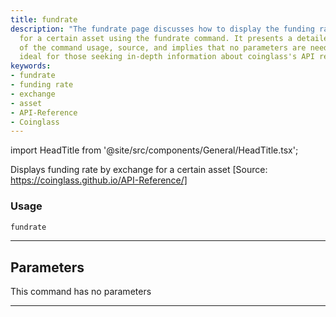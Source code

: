 ```yaml
---
title: fundrate
description: "The fundrate page discusses how to display the funding rate by exchange"
  for a certain asset using the fundrate command. It presents a detailed explanation
  of the command usage, source, and implies that no parameters are needed. This is
  ideal for those seeking in-depth information about coinglass's API reference.
keywords:
- fundrate
- funding rate
- exchange
- asset
- API-Reference
- Coinglass
---
```


import HeadTitle from '@site/src/components/General/HeadTitle.tsx';

<HeadTitle title="crypto/dd/fundrate - Reference | OpenBB Terminal Docs" />

Displays funding rate by exchange for a certain asset [Source: https://coinglass.github.io/API-Reference/]

### Usage

```python
fundrate
```

---

## Parameters

This command has no parameters


---
